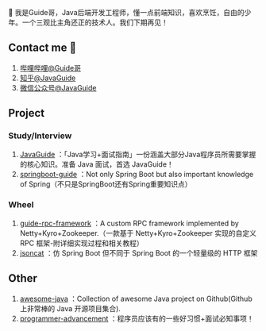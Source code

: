  👋 我是Guide哥，Java后端开发工程师，懂一点前端知识，喜欢烹饪，自由的少年。一个三观比主角还正的技术人。我们下期再见！

## Contact me 📱

1. [哔哩哔哩@Guide哥](https://space.bilibili.com/504390397)
2. [知乎@JavaGuide](https://www.zhihu.com/people/javaguide)
3. [微信公众号@JavaGuide](https://www.yuque.com/docs/share/71251673-1fef-416e-93d7-489a25a9eda5?#) 

## Project

### Study/Interview


1. [JavaGuide](https://github.com/Snailclimb/JavaGuide) ：「Java学习+面试指南」一份涵盖大部分Java程序员所需要掌握的核心知识。准备 Java 面试，首选 JavaGuide！
2. [springboot-guide](https://github.com/Snailclimb/springboot-guide) ：Not only Spring Boot but also important knowledge of Spring（不只是SpringBoot还有Spring重要知识点）

### Wheel


1. [guide-rpc-framework](https://github.com/Snailclimb/guide-rpc-framework) ：A custom RPC framework implemented by Netty+Kyro+Zookeeper.（一款基于 Netty+Kyro+Zookeeper 实现的自定义 RPC 框架-附详细实现过程和相关教程）
2. [jsoncat](https://github.com/Snailclimb/jsoncat) ：仿 Spring Boot 但不同于 Spring Boot 的一个轻量级的 HTTP 框架

## Other


1. [awesome-java](https://github.com/Snailclimb/awesome-java) ：Collection of awesome Java project on Github(Github 上非常棒的 Java 开源项目集合).
2. [programmer-advancement](https://github.com/Snailclimb/programmer-advancement) ：程序员应该有的一些好习惯+面试必知事项！
